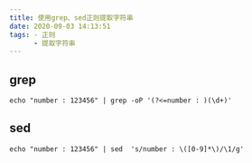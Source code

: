 ```yaml
---
title: 使用grep、sed正则提取字符串
date: 2020-09-03 14:13:51
tags: - 正则
	  - 提取字符串
---
```


## grep

```
echo "number : 123456" | grep -oP '(?<=number : )(\d+)'
```

## sed

```
echo "number : 123456" | sed  's/number : \([0-9]*\)/\1/g'
```

